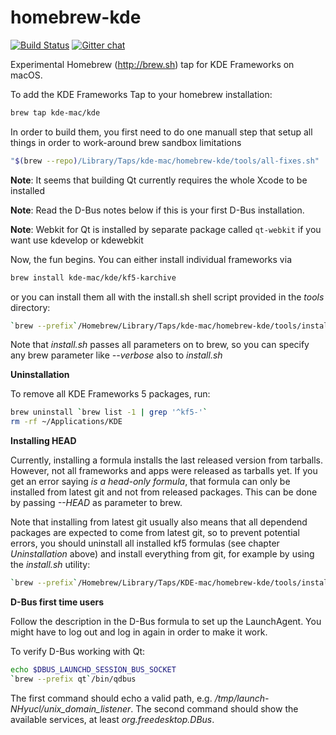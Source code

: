 homebrew-kde
============

[![Build Status](https://travis-ci.org/KDE-mac/homebrew-kde.svg?branch=master)](https://travis-ci.org/KDE-mac/homebrew-kde)  [![Gitter chat](https://badges.gitter.im/KDE-mac/Lobby.png)](https://gitter.im/KDE-mac/Lobby "Gitter chat")

Experimental Homebrew (http://brew.sh) tap for KDE Frameworks on macOS.

To add the KDE Frameworks Tap to your homebrew installation:

```sh
brew tap kde-mac/kde
```

In order to build them, you first need to do one manuall step that setup all things in order to work-around brew sandbox limitations
```sh
"$(brew --repo)/Library/Taps/kde-mac/homebrew-kde/tools/all-fixes.sh"
```

**Note**: It seems that building Qt currently requires the whole Xcode to be installed

**Note**: Read the D-Bus notes below if this is your first D-Bus installation.

**Note**: Webkit for Qt is installed by separate package called `qt-webkit` if you want use kdevelop or kdewebkit

Now, the fun begins. You can either install individual frameworks via

```sh
brew install kde-mac/kde/kf5-karchive
```

or you can install them all with the install.sh shell script provided in the
*tools* directory:

```sh
`brew --prefix`/Homebrew/Library/Taps/kde-mac/homebrew-kde/tools/install.sh
```

Note that *install.sh* passes all parameters on to brew, so you can specify
any brew parameter like *--verbose* also to *install.sh*

**Uninstallation**

To remove all KDE Frameworks 5 packages, run:

```sh
brew uninstall `brew list -1 | grep '^kf5-'`
rm -rf ~/Applications/KDE
```

**Installing HEAD**

Currently, installing a formula installs the last released version from tarballs.
However, not all frameworks and apps were released as tarballs yet. If you get
an error saying *is a head-only formula*, that formula can only be installed from
latest git and not from released packages. This can be done by passing *--HEAD* as
parameter to brew.

Note that installing from latest git usually also means that all dependend packages
are expected to come from latest git, so to prevent potential errors, you should
uninstall all installed kf5 formulas (see chapter *Uninstallation* above) and install
everything from git, for example by using the *install.sh* utility:

```sh
`brew --prefix`/Homebrew/Library/Taps/KDE-mac/homebrew-kde/tools/install.sh --HEAD
```

**D-Bus first time users**

Follow the description in the D-Bus formula to set up the LaunchAgent. You might
have to log out and log in again in order to make it work.

To verify D-Bus working with Qt:

```sh
echo $DBUS_LAUNCHD_SESSION_BUS_SOCKET
`brew --prefix qt`/bin/qdbus
```

The first command should echo a valid path, e.g. */tmp/launch-NHyucl/unix_domain_listener*.
The second command should show the available services, at least *org.freedesktop.DBus*.
